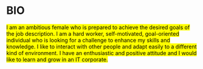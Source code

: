 #  BIO
<mark> I am an ambitious female who is prepared to achieve the desired goals of the job description. I am a hard worker, self-motivated, goal-oriented individual who is looking for a challenge to enhance my skills and knowledge. I like to interact with other people and adapt easily to a different kind of environment. I have an enthusiastic and positive attitude and I would like to learn and grow in an IT corporate. </mark>
